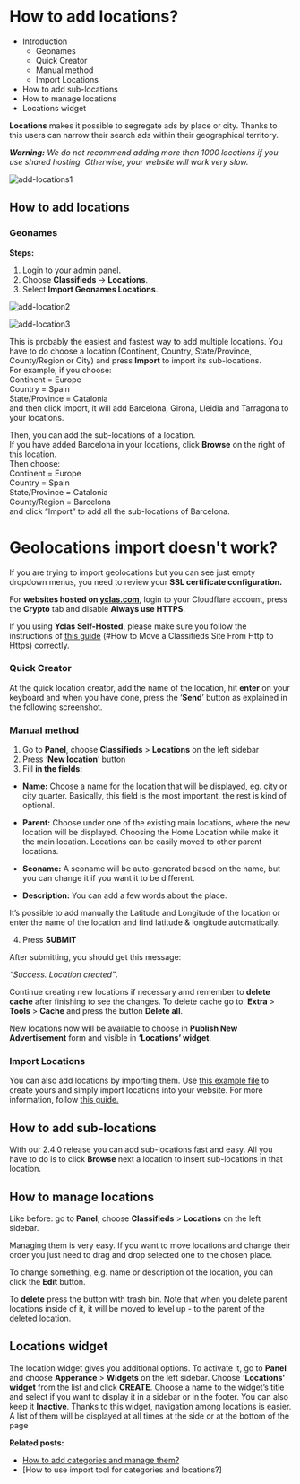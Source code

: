 # How to add locations?

-   Introduction
    -   Geonames
    -   Quick Creator
    -   Manual method
    -   Import Locations
-   How to add sub-locations
-   How to manage locations
-   Locations widget
 
**Locations**  makes it possible to segregate ads by place or city. Thanks to this users can narrow their search ads within their geographical territory.

***Warning:**  We do not recommend adding more than 1000 locations if you use shared hosting. Otherwise, your website will work very slow.*

![add-locations1](https://user-images.githubusercontent.com/55290441/80601834-003c2f00-8a37-11ea-95af-a63e7cebce2e.png)


## How to add locations

### Geonames

**Steps:**

1.  Login to your admin panel.
2.  Choose  **Classifieds**  ->  **Locations**.
3.  Select  **Import Geonames Locations**.

![add-location2](https://user-images.githubusercontent.com/55290441/80601840-03cfb600-8a37-11ea-88d1-572f0a3e9490.png)


![add-location3](https://user-images.githubusercontent.com/55290441/80601856-092d0080-8a37-11ea-9ca6-285abb59ce34.png)

This is probably the easiest and fastest way to add multiple locations.  You have to do choose a location (Continent, Country, State/Province, County/Region or City) and press  **Import**  to import its sub-locations.  
For example, if you choose:  
Continent = Europe  
Country = Spain  
State/Province = Catalonia  
and then click Import, it will add Barcelona, Girona, Lleidia and Tarragona to your locations.

Then, you can add the sub-locations of a location.  
If you have added Barcelona in your locations, click  **Browse**  on the right of this location.  
Then choose:  
Continent = Europe  
Country = Spain  
State/Province = Catalonia  
County/Region = Barcelona  
and click “Import” to add all the sub-locations of Barcelona.

# **Geolocations import doesn't work?** 

If you are trying to import geolocations but you can see just empty dropdown menus, you need to review your **SSL certificate configuration.**

For  **websites hosted on  [yclas.com](https://docs.yclas.com/how-to-add-locations/yclas.com)**, login to your Cloudflare account, press the  **Crypto**  tab and disable  **Always use HTTPS**.

If you using  **Yclas Self-Hosted**, please make sure you follow the instructions of  [this guide](https://docs.yclas.com/move-classifieds-site-http-https/) (#How to Move a Classifieds Site From Http to Https) correctly.

### Quick Creator

At the quick location creator, add the name of the location, hit  **enter**  on your keyboard and when you have done, press the ‘**Send**’ button as explained in the following screenshot.

### Manual method

1. Go to  **Panel**, choose  **Classifieds**  >  **Locations**  on the left sidebar  
2. Press ‘**New location**’ button  
3. Fill  **in the fields:**

-   **Name:**  Choose a name for the location that will be displayed, eg. city or city quarter. Basically, this field is the most important, the rest is kind of optional.  
    
-   **Parent:**  Choose under one of the existing main locations, where the new location will be displayed. Choosing the Home Location while make it the main location. Locations can be easily moved to other parent locations.  
    
-   **Seoname:**  A seoname will be auto-generated based on the name, but you can change it if you want it to be different.
-   **Description:**  You can add a few words about the place.

It’s possible to add manually the Latitude and Longitude of the location or enter the name of the location and find latitude & longitude automatically.

4. Press  **SUBMIT**

After submitting, you should get this message:

_“Success. Location created”_.

Continue creating new locations if necessary amd remember to  **delete cache**  after finishing to see the changes. To delete cache go to:  **Extra**  >  **Tools**  >  **Cache**  and press the button  **Delete all**.

New locations now will be available to choose in  **Publish New Advertisement**  form and visible in  **‘Locations’ widget**.

### Import Locations

You can also add locations by importing them. Use  [this example file](https://docs.google.com/uc?id=0B60e9iwQucDwa2VjRXAtV0FXVlk&export=download)  to create yours and simply import locations into your website. For more information, follow  [this guide.](https://docs.yclas.com/use-import-tool-categories-locations/#import-locations)

## How to add sub-locations

With our 2.4.0 release you can add sub-locations fast and easy. All you have to do is to click  **Browse**  next a location to insert sub-locations in that location.

## How to manage locations

Like before: go to  **Panel**, choose  **Classifieds**  >  **Locations**  on the left sidebar.

Managing them is very easy. If you want to move locations and change their order you just need to drag and drop selected one to the chosen place.

To change something, e.g. name or description of the location, you can click the  **Edit**  button.

To  **delete**  press the button with trash bin. Note that when you delete parent locations inside of it, it will be moved to level up - to the parent of the deleted location.

## Locations widget

The location widget gives you additional options. To activate it, go to  **Panel**  and choose  **Apperance**  >  **Widgets**  on the left sidebar. Choose  **‘Locations’ widget**  from the list and click  **CREATE**. Choose a name to the widget’s title and select if you want to display it in a sidebar or in the footer. You can also keep it  **Inactive**. Thanks to this widget, navigation among locations is easier. A list of them will be displayed at all times at the side or at the bottom of the page

  
**Related posts:**

-   [How to add categories and manage them?](Classifieds-how-to-add-new-categories-and-manage-them.md)
-   [How to use import tool for categories and locations?]

